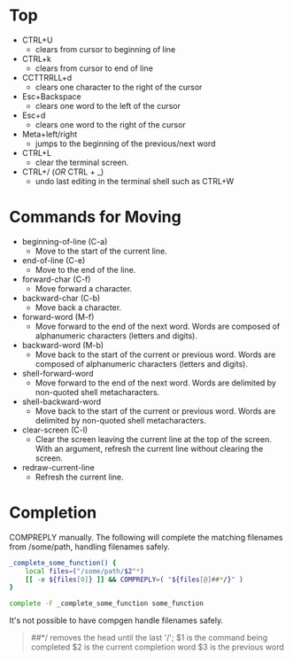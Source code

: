 # Top

* CTRL+U
  * clears from cursor to beginning of line
* CTRL+k
  * clears from cursor to end of line
* CCTTRRLL+d
  * clears one character to the right of the cursor
* Esc+Backspace
  * clears one word to the left of the cursor
* Esc+d
  * clears one word to the right of the cursor
* Meta+left/right
  * jumps to the beginning of the previous/next word
* CTRL+L
  * clear the terminal screen.
* CTRL+/ (*OR* CTRL + _)
  * undo last editing in the terminal shell such as CTRL+W

# Commands for Moving

* beginning-of-line (C-a)
  * Move to the start of the current line.
* end-of-line (C-e)
  * Move to the end of the line.
* forward-char (C-f)
  * Move forward a character.
* backward-char (C-b)
  * Move back a character.
* forward-word (M-f)
  * Move forward to the end of the next word.  Words are composed of alphanumeric characters (letters and digits).
* backward-word (M-b)
  * Move back to the start of the current or previous word.  Words are composed of alphanumeric characters (letters and digits).
* shell-forward-word
  * Move forward to the end of the next word.  Words are delimited by non-quoted shell metacharacters.
* shell-backward-word
  * Move back to the start of the current or previous word.  Words are delimited by non-quoted shell metacharacters.
* clear-screen (C-l)
  * Clear the screen leaving the current line at the top of the screen.  With an argument, refresh the current line without clearing the screen.
* redraw-current-line
  * Refresh the current line.

# Completion

COMPREPLY manually.
The following will complete the matching filenames from /some/path, handling filenames safely.

```bash
_complete_some_function() {
    local files=("/some/path/$2"*)
    [[ -e ${files[0]} ]] && COMPREPLY=( "${files[@]##*/}" )
}

complete -F _complete_some_function some_function
```

It's not possible to have compgen handle filenames safely.

> ##*/
removes the head until the last '/';
> $1
is the command being completed
> $2
is the current completion word
> $3
is the previous word

